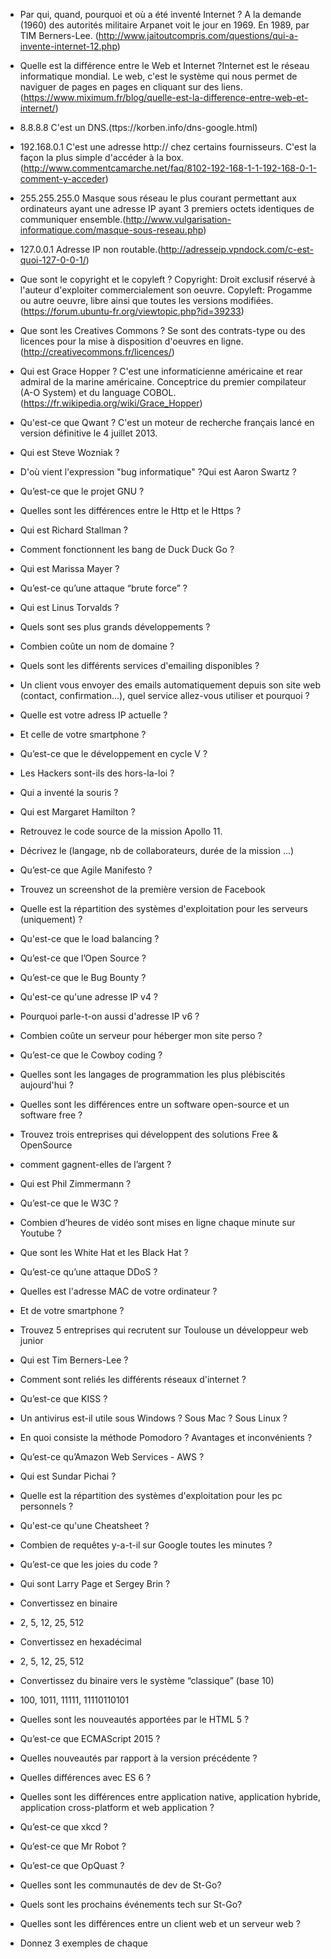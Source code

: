 - Par qui, quand, pourquoi et où a été inventé Internet ? A la demande (1960) des autorités militaire Arpanet voit le jour en 1969. En 1989, par TIM Berners-Lee. (http://www.jaitoutcompris.com/questions/qui-a-invente-internet-12.php)


- Quelle est la différence entre le Web et Internet ?Internet est le réseau informatique mondial. Le web, c'est le système qui nous permet de naviguer de pages en pages en cliquant sur des liens.(https://www.miximum.fr/blog/quelle-est-la-difference-entre-web-et-internet/)


- 8.8.8.8 C'est un DNS.(ttps://korben.info/dns-google.html)

- 192.168.0.1 C'est une adresse http:// chez certains fournisseurs. C'est la façon la plus simple d'accéder à la box. (http://www.commentcamarche.net/faq/8102-192-168-1-1-192-168-0-1-comment-y-acceder)

- 255.255.255.0 Masque sous réseau le plus courant permettant aux ordinateurs ayant une adresse IP ayant 3 premiers octets identiques de communiquer ensemble.(http://www.vulgarisation-informatique.com/masque-sous-reseau.php)

- 127.0.0.1 Adresse IP non routable.(http://adresseip.vpndock.com/c-est-quoi-127-0-0-1/)


- Que sont le copyright et le copyleft ? Copyright: Droit exclusif réservé à l'auteur d'exploiter commercialement son oeuvre.
Copyleft: Progamme ou autre oeuvre, libre ainsi que toutes les versions modifiées. (https://forum.ubuntu-fr.org/viewtopic.php?id=39233) 


- Que sont les Creatives Commons ? Se sont des contrats-type ou des licences pour la mise à disposition d'oeuvres en ligne.(http://creativecommons.fr/licences/)


- Qui est Grace Hopper ? C'est une informaticienne américaine et rear admiral de la marine américaine. Conceptrice du premier compilateur (A-O System) et du language COBOL. (https://fr.wikipedia.org/wiki/Grace_Hopper)


- Qu'est-ce que Qwant ? C'est un moteur de recherche français lancé en version définitive le 4 juillet 2013.


- Qui est Steve Wozniak ?
- D'où vient l'expression "bug informatique" ?Qui est Aaron Swartz ?
- Qu’est-ce que le projet GNU ?
- Quelles sont les différences entre le Http et le Https ?
- Qui est Richard Stallman ?
- Comment fonctionnent les bang de Duck Duck Go ?
- Qui est Marissa Mayer ?
- Qu’est-ce qu’une attaque “brute force” ?
- Qui est Linus Torvalds ?
- Quels sont ses plus grands développements ?
- Combien coûte un nom de domaine ?
- Quels sont les différents services d'emailing disponibles ?
- Un client vous envoyer des emails automatiquement depuis son site web (contact, confirmation...), quel service allez-vous utiliser et pourquoi ?
- Quelle est votre adress IP actuelle ?
- Et celle de votre smartphone ?
- Qu’est-ce que le développement en cycle V ?
- Les Hackers sont-ils des hors-la-loi ?
- Qui a inventé la souris ?
- Qui est Margaret Hamilton ?
- Retrouvez le code source de la mission Apollo 11.
- Décrivez le (langage, nb de collaborateurs, durée de la mission ...)
- Qu’est-ce que Agile Manifesto ?
- Trouvez un screenshot de la première version de Facebook
- Quelle est la répartition des systèmes d'exploitation pour les serveurs (uniquement) ?
- Qu'est-ce que le load balancing ?
- Qu’est-ce que l’Open Source ?
- Qu’est-ce que le Bug Bounty ?
- Qu'est-ce qu'une adresse IP v4 ?
- Pourquoi parle-t-on aussi d'adresse IP v6 ?
- Combien coûte un serveur pour héberger mon site perso ?
- Qu’est-ce que le Cowboy coding ?
- Quelles sont les langages de programmation les plus plébiscités aujourd'hui ?
- Quelles sont les différences entre un software open-source et un software free ?
- Trouvez trois entreprises qui développent des solutions Free & OpenSource
- comment gagnent-elles de l’argent ?
- Qui est Phil Zimmermann ?
- Qu’est-ce que le W3C ?
- Combien d’heures de vidéo sont mises en ligne chaque minute sur Youtube ?
- Que sont les White Hat et les Black Hat ?
- Qu’est-ce qu’une attaque DDoS ?
- Quelles est l'adresse MAC de votre ordinateur ?
- Et de votre smartphone ?
- Trouvez 5 entreprises qui recrutent sur Toulouse un développeur web junior
- Qui est Tim Berners-Lee ?
- Comment sont reliés les différents réseaux d'internet ?
- Qu’est-ce que KISS ?
- Un antivirus est-il utile sous Windows ? Sous Mac ? Sous Linux ?
- En quoi consiste la méthode Pomodoro ? Avantages et inconvénients ?
- Qu’est-ce qu’Amazon Web Services - AWS ?
- Qui est Sundar Pichai ?
- Quelle est la répartition des systèmes d'exploitation pour les pc personnels ?
- Qu'est-ce qu'une Cheatsheet ?
- Combien de requêtes y-a-t-il sur Google toutes les minutes ?
- Qu’est-ce que les joies du code ?
- Qui sont Larry Page et Sergey Brin ?
- Convertissez en binaire
- 2, 5, 12, 25, 512
- Convertissez en hexadécimal
- 2, 5, 12, 25, 512
- Convertissez du binaire vers le système “classique” (base 10)
- 100, 1011, 11111, 11110110101
- Quelles sont les nouveautés apportées par le HTML 5 ?
- Qu’est-ce que ECMAScript 2015 ?
- Quelles nouveautés par rapport à la version précédente ?
- Quelles différences avec ES 6 ?
- Quelles sont les différences entre application native, application hybride, application cross-platform et web application ?
- Qu’est-ce que xkcd ?
- Qu’est-ce que Mr Robot ?
- Qu’est-ce que OpQuast ?
- Quelles sont les communautés de dev de St-Go?
- Quels sont les prochains événements tech sur St-Go?
- Quelles sont les différences entre un client web et un serveur web ?
- Donnez 3 exemples de chaque




